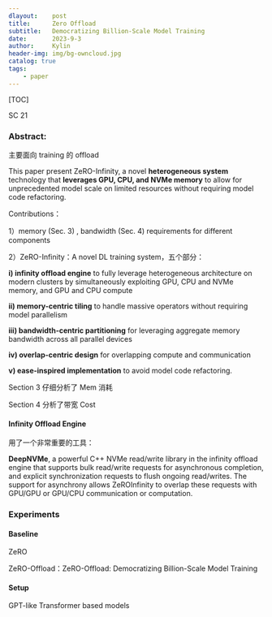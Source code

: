```yaml
---
dlayout:    post
title:      Zero Offload
subtitle:   Democratizing Billion-Scale Model Training
date:       2023-9-3
author:     Kylin
header-img: img/bg-owncloud.jpg
catalog: true
tags:
    - paper
---
```




[TOC]

SC 21

### Abstract:

主要面向 training 的 offload

This paper present ZeRO-Infinity, a novel **heterogeneous system** technology that **leverages GPU, CPU, and NVMe memory** to allow for unprecedented model scale on limited resources without requiring model code refactoring.

Contributions：

1）memory (Sec. 3) , bandwidth (Sec. 4) requirements for different components

2）ZeRO-Infinity：A novel DL training system，五个部分：

**i) infinity offload engine** to fully leverage heterogeneous architecture on modern clusters by simultaneously exploiting GPU, CPU and NVMe memory, and GPU and CPU compute

**ii) memory-centric tiling** to handle massive operators without requiring model parallelism

**iii) bandwidth-centric partitioning** for leveraging aggregate memory bandwidth across all parallel devices

**iv) overlap-centric design** for overlapping compute and communication

**v) ease-inspired implementation** to avoid model code refactoring.



Section 3 仔细分析了 Mem 消耗

Section 4 分析了带宽 Cost



#### Infinity Offload Engine

用了一个非常重要的工具：

**DeepNVMe**, a powerful C++ NVMe read/write library in the infinity offload engine that supports bulk read/write requests for asynchronous completion, and explicit synchronization requests to flush ongoing read/writes. The support for asynchrony allows ZeROInfinity to overlap these requests with GPU/GPU or GPU/CPU communication or computation.



### Experiments

#### Baseline

ZeRO

ZeRO-Offload：ZeRO-Offload: Democratizing Billion-Scale Model Training

#### Setup

GPT-like Transformer based models























